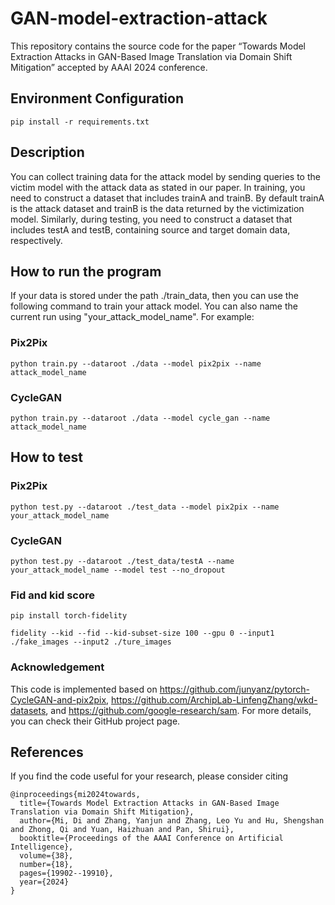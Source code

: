 # GAN-model-extraction-attack
This repository contains the source code for the paper “Towards Model Extraction Attacks in GAN-Based Image Translation via Domain Shift Mitigation” accepted by AAAI 2024 conference.


## Environment Configuration
```
pip install -r requirements.txt
```

## Description
You can collect training data for the attack model by sending queries to the victim model with the attack data as stated in our paper. In training, you need to construct a dataset that includes trainA and trainB. By default trainA is the attack dataset and trainB is the data returned by the victimization model. Similarly, during testing, you need to construct a dataset that includes testA and testB, containing source and target domain data, respectively.


## How to run the program
If your data is
stored under the path ./train_data, then you can use the following command to train your attack model. You can also name the current run using "your_attack_model_name". For example:

### Pix2Pix
```
python train.py --dataroot ./data --model pix2pix --name attack_model_name
```
### CycleGAN
```
python train.py --dataroot ./data --model cycle_gan --name attack_model_name
```

## How to test

### Pix2Pix
```
python test.py --dataroot ./test_data --model pix2pix --name your_attack_model_name
```
### CycleGAN
```
python test.py --dataroot ./test_data/testA --name your_attack_model_name --model test --no_dropout
```
### Fid and kid score
```
pip install torch-fidelity

fidelity --kid --fid --kid-subset-size 100 --gpu 0 --input1 ./fake_images --input2 ./ture_images
```
### Acknowledgement
This code is implemented based on https://github.com/junyanz/pytorch-CycleGAN-and-pix2pix, https://github.com/ArchipLab-LinfengZhang/wkd-datasets, and https://github.com/google-research/sam. For more details, you can check their GitHub project page.

## References
If you find the code useful for your research, please consider citing
```
@inproceedings{mi2024towards,
  title={Towards Model Extraction Attacks in GAN-Based Image Translation via Domain Shift Mitigation},
  author={Mi, Di and Zhang, Yanjun and Zhang, Leo Yu and Hu, Shengshan and Zhong, Qi and Yuan, Haizhuan and Pan, Shirui},
  booktitle={Proceedings of the AAAI Conference on Artificial Intelligence},
  volume={38},
  number={18},
  pages={19902--19910},
  year={2024}
}
```
```
